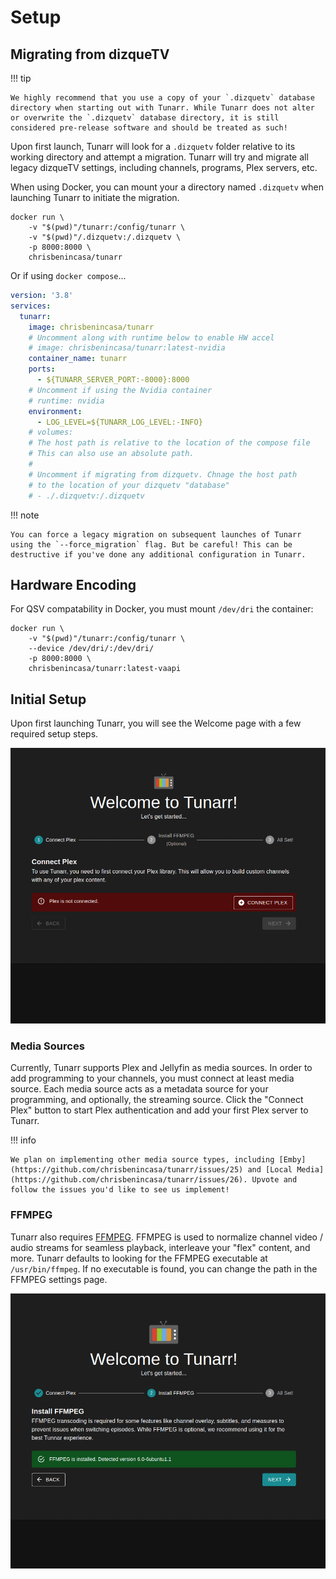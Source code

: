 # Setup

## Migrating from dizqueTV

!!! tip

    We highly recommend that you use a copy of your `.dizquetv` database directory when starting out with Tunarr. While Tunarr does not alter or overwrite the `.dizquetv` database directory, it is still considered pre-release software and should be treated as such!

Upon first launch, Tunarr will look for a `.dizquetv` folder relative to its working directory and attempt a migration. Tunarr will try and migrate all legacy dizqueTV settings, including channels, programs, Plex servers, etc.

When using Docker, you can mount your a directory named `.dizquetv` when launching Tunarr to initiate the migration.

```
docker run \
    -v "$(pwd)"/tunarr:/config/tunarr \
    -v "$(pwd)"/.dizquetv:/.dizquetv \
    -p 8000:8000 \
    chrisbenincasa/tunarr
```

Or if using `docker compose`...

```yaml title="docker-compose.yml"
version: '3.8'
services:
  tunarr:
    image: chrisbenincasa/tunarr
    # Uncomment along with runtime below to enable HW accel
    # image: chrisbenincasa/tunarr:latest-nvidia
    container_name: tunarr
    ports:
      - ${TUNARR_SERVER_PORT:-8000}:8000
    # Uncomment if using the Nvidia container
    # runtime: nvidia
    environment:
      - LOG_LEVEL=${TUNARR_LOG_LEVEL:-INFO}
    # volumes:
    # The host path is relative to the location of the compose file
    # This can also use an absolute path.
    #
    # Uncomment if migrating from dizquetv. Chnage the host path
    # to the location of your dizquetv "database"
    # - ./.dizquetv:/.dizquetv
```

!!! note

    You can force a legacy migration on subsequent launches of Tunarr using the `--force_migration` flag. But be careful! This can be destructive if you've done any additional configuration in Tunarr.

## Hardware Encoding

For QSV compatability in Docker, you must mount `/dev/dri` the container:

```
docker run \
    -v "$(pwd)"/tunarr:/config/tunarr \
    --device /dev/dri/:/dev/dri/
    -p 8000:8000 \
    chrisbenincasa/tunarr:latest-vaapi
```

## Initial Setup

Upon first launching Tunarr, you will see the Welcome page with a few required setup steps.

![Welcome Page No Plex](/assets/welcome_page_not_connected.png)

### Media Sources

Currently, Tunarr supports Plex and Jellyfin as media sources. In order to add programming to your channels, you must connect at least media source. Each media source acts as a metadata source for your programming, and optionally, the streaming source. Click the "Connect Plex" button to start Plex authentication and add your first Plex server to Tunarr.

!!! info

    We plan on implementing other media source types, including [Emby](https://github.com/chrisbenincasa/tunarr/issues/25) and [Local Media](https://github.com/chrisbenincasa/tunarr/issues/26). Upvote and follow the issues you'd like to see us implement!

### FFMPEG

Tunarr also requires [FFMPEG](https://ffmpeg.org/). FFMPEG is used to normalize channel video / audio streams for seamless playback, interleave your "flex" content, and more. Tunarr defaults to looking for the FFMPEG executable at `/usr/bin/ffmpeg`. If no executable is found, you can change the path in the FFMPEG settings page.

![Welcome Page With FFMPEG](/assets/welcome_page_ffmpeg_installed.png)
